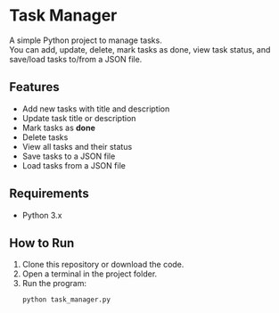 # Task Manager

A simple Python project to manage tasks.  
You can add, update, delete, mark tasks as done, view task status, and save/load tasks to/from a JSON file.

## Features
- Add new tasks with title and description  
- Update task title or description  
- Mark tasks as **done**  
- Delete tasks  
- View all tasks and their status  
- Save tasks to a JSON file  
- Load tasks from a JSON file  

## Requirements
- Python 3.x  

## How to Run
1. Clone this repository or download the code.  
2. Open a terminal in the project folder.  
3. Run the program:  
   ```bash
   python task_manager.py


